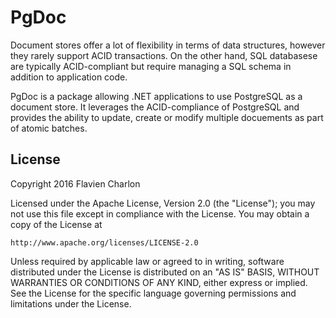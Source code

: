 # PgDoc

Document stores offer a lot of flexibility in terms of data structures, however they rarely support ACID transactions. On the other hand, SQL databasese are typically ACID-compliant but require managing a SQL schema in addition to application code.

PgDoc is a package allowing .NET applications to use PostgreSQL as a document store. It leverages the ACID-compliance of PostgreSQL and provides the ability to update, create or modify multiple docuements as part of atomic batches.

## License

Copyright 2016 Flavien Charlon

Licensed under the Apache License, Version 2.0 (the "License"); you may not use this file except in compliance with the License. You may obtain a copy of the License at

    http://www.apache.org/licenses/LICENSE-2.0

Unless required by applicable law or agreed to in writing, software distributed under the License is distributed on an "AS IS" BASIS, WITHOUT WARRANTIES OR CONDITIONS OF ANY KIND, either express or implied.
See the License for the specific language governing permissions and limitations under the License.
